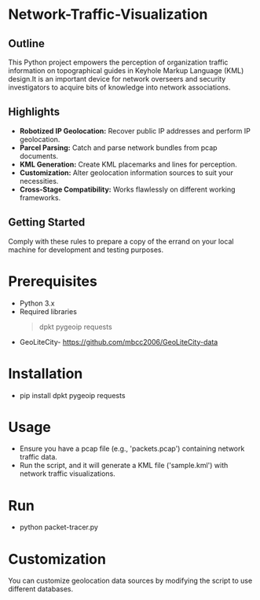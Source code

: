 # Network-Traffic-Visualization

## Outline

This Python project empowers the perception of organization traffic information on topographical guides in Keyhole Markup Language (KML) design.It is an important device for network overseers and security investigators to acquire bits of knowledge into network associations.

## Highlights

- **Robotized IP Geolocation:** Recover public IP addresses and perform IP geolocation.
- **Parcel Parsing:** Catch and parse network bundles from pcap documents.
- **KML Generation:** Create KML placemarks and lines for perception.
- **Customization:** Alter geolocation information sources to suit your necessities.
- **Cross-Stage Compatibility:** Works flawlessly on different working frameworks.

## Getting Started

  Comply with these rules to prepare a copy of the errand on your local machine for development and testing purposes.

# Prerequisites

- Python 3.x
- Required libraries
    >dpkt
    >pygeoip 
    >requests
- GeoLiteCity- https://github.com/mbcc2006/GeoLiteCity-data

# Installation

- pip install dpkt pygeoip requests

# Usage
- Ensure you have a pcap file (e.g., 'packets.pcap') containing network traffic data.
- Run the script, and it will generate a KML file ('sample.kml') with network traffic visualizations.

# Run
- python packet-tracer.py

# Customization
You can customize geolocation data sources by modifying the script to use different databases.
